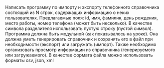 Написать программу по импорту и экспорту телефонного справочника
состоящий из N строк, содержащих информацию о неких пользователях.
Предлагаемые поля: id, имя, фамилия, день рождения, место работы,
номер телефона (может быть несколько). В качестве символа разделителя использовать пустую строку (пустой символ).
Программа должна быть модульной (как показывалось на уроке).
Она должна уметь генерировать справочник и сохранять его в файл при
необходимости (экспорт) или загружать (импорт). Также необходимо
организовать просмотр информации из справочника (генерируемого или
загружаемого).
В качестве формата файла можно использовать форматы csv, json, xml
